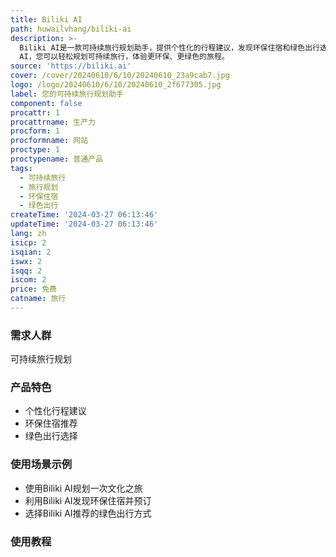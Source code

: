 ```yaml
---
title: Biliki AI
path: huwailvhang/biliki-ai
description: >-
  Biliki AI是一款可持续旅行规划助手，提供个性化的行程建议，发现环保住宿和绿色出行选择，帮助减少碳足迹。通过Biliki
  AI，您可以轻松规划可持续旅行，体验更环保、更绿色的旅程。
source: 'https://biliki.ai'
cover: /cover/20240610/6/10/20240610_23a9cab7.jpg
logo: /logo/20240610/6/10/20240610_2f677305.jpg
label: 您的可持续旅行规划助手
component: false
procattr: 1
procattrname: 生产力
procform: 1
procformname: 网站
proctype: 1
proctypename: 普通产品
tags:
  - 可持续旅行
  - 旅行规划
  - 环保住宿
  - 绿色出行
createTime: '2024-03-27 06:13:46'
updateTime: '2024-03-27 06:13:46'
lang: zh
isicp: 2
isqian: 2
iswx: 2
isqq: 2
iscom: 2
price: 免费
catname: 旅行
---
```




### 需求人群
可持续旅行规划

### 产品特色
* 个性化行程建议
* 环保住宿推荐
* 绿色出行选择

### 使用场景示例
* 使用Biliki AI规划一次文化之旅
* 利用Biliki AI发现环保住宿并预订
* 选择Biliki AI推荐的绿色出行方式

### 使用教程


  
